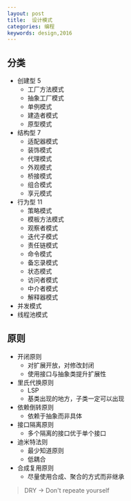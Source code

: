 ```yaml
---
layout: post
title:  设计模式
categories: 编程
keywords: design,2016
---
```


## 分类
- 创建型 5
	+ 工厂方法模式
	+ 抽象工厂模式
	+ 单例模式
	+ 建造者模式
	+ 原型模式
- 结构型 7
	+ 适配器模式
	+ 装饰模式
	+ 代理模式
	+ 外观模式
	+ 桥接模式
	+ 组合模式
	+ 享元模式
- 行为型 11
	+ 策略模式
	+ 模板方法模式
	+ 观察者模式
	+ 迭代子模式
	+ 责任链模式
	+ 命令模式
	+ 备忘录模式
	+ 状态模式
	+ 访问者模式
	+ 中介者模式
	+ 解释器模式
- 并发模式
- 线程池模式

## 原则

- 开闭原则
	+ 对扩展开放，对修改封闭
	+ 使用接口与抽象类提升扩展性
- 里氏代换原则
	+ LSP
	+ 基类出现的地方，子类一定可以出现
- 依赖倒转原则
	+ 依赖于抽象而非具体
- 接口隔离原则
	+ 多个隔离的接口优于单个接口
- 迪米特法则
	+ 最少知道原则
	+ 低耦合
- 合成复用原则
	+ 尽量使用合成、聚合的方式而非继承

> DRY → Don't repeate yourself

